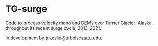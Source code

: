 # TG-surge
Code to process velocity maps and DEMs over Turner Glacier, Alaska, throughout its recent surge cycle, 2013-2021. 

In development by jukesliu@u.boisestate.edu.
